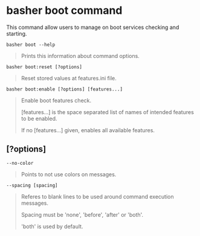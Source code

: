 # basher boot command

This command allow users to manage on boot services checking and starting.

`basher boot --help`

> Prints this information about command options.

`basher boot:reset [?options]`

> Reset stored values at features.ini file.

`basher boot:enable [?options] [features...]`

> Enable boot features check.
>
> [features...] is the space separated list of names of intended features to be enabled.
>
> If no [features...] given, enables all available features.

## [?options]

`--no-color`

> Points to not use colors on messages.

`--spacing [spacing]`

> Referes to blank lines to be used around command execution messages.
>
> Spacing must be 'none', 'before', 'after' or 'both'.
>
> 'both' is used by default.

